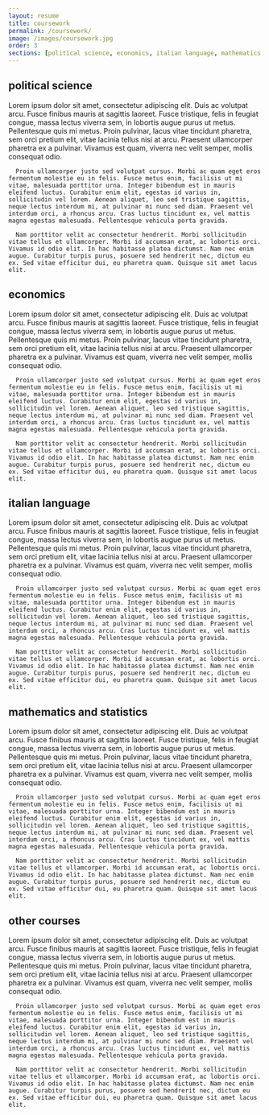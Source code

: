 ```yaml
---
layout: resume
title: coursework
permalink: /coursework/
image: /images/coursework.jpg
order: 3
sections: [political science, economics, italian language, mathematics and statistics, other courses]
---
```


<h2 class="anchor" id="political science">political science</h2>
   <p>
      Lorem ipsum dolor sit amet, consectetur adipiscing elit. Duis ac volutpat arcu. Fusce finibus mauris at sagittis laoreet. Fusce tristique, felis in feugiat congue, massa lectus viverra sem, in lobortis augue purus ut metus. Pellentesque quis mi metus. Proin pulvinar, lacus vitae tincidunt pharetra, sem orci pretium elit, vitae lacinia tellus nisi at arcu. Praesent ullamcorper pharetra ex a pulvinar. Vivamus est quam, viverra nec velit semper, mollis consequat odio.

      Proin ullamcorper justo sed volutpat cursus. Morbi ac quam eget eros fermentum molestie eu in felis. Fusce metus enim, facilisis ut mi vitae, malesuada porttitor urna. Integer bibendum est in mauris eleifend luctus. Curabitur enim elit, egestas id varius in, sollicitudin vel lorem. Aenean aliquet, leo sed tristique sagittis, neque lectus interdum mi, at pulvinar mi nunc sed diam. Praesent vel interdum orci, a rhoncus arcu. Cras luctus tincidunt ex, vel mattis magna egestas malesuada. Pellentesque vehicula porta gravida.

      Nam porttitor velit ac consectetur hendrerit. Morbi sollicitudin vitae tellus et ullamcorper. Morbi id accumsan erat, ac lobortis orci. Vivamus id odio elit. In hac habitasse platea dictumst. Nam nec enim augue. Curabitur turpis purus, posuere sed hendrerit nec, dictum eu ex. Sed vitae efficitur dui, eu pharetra quam. Quisque sit amet lacus elit.
  </p>
<h2 class="anchor" id="economics">economics</h2>
 <p>
      Lorem ipsum dolor sit amet, consectetur adipiscing elit. Duis ac volutpat arcu. Fusce finibus mauris at sagittis laoreet. Fusce tristique, felis in feugiat congue, massa lectus viverra sem, in lobortis augue purus ut metus. Pellentesque quis mi metus. Proin pulvinar, lacus vitae tincidunt pharetra, sem orci pretium elit, vitae lacinia tellus nisi at arcu. Praesent ullamcorper pharetra ex a pulvinar. Vivamus est quam, viverra nec velit semper, mollis consequat odio.

      Proin ullamcorper justo sed volutpat cursus. Morbi ac quam eget eros fermentum molestie eu in felis. Fusce metus enim, facilisis ut mi vitae, malesuada porttitor urna. Integer bibendum est in mauris eleifend luctus. Curabitur enim elit, egestas id varius in, sollicitudin vel lorem. Aenean aliquet, leo sed tristique sagittis, neque lectus interdum mi, at pulvinar mi nunc sed diam. Praesent vel interdum orci, a rhoncus arcu. Cras luctus tincidunt ex, vel mattis magna egestas malesuada. Pellentesque vehicula porta gravida.

      Nam porttitor velit ac consectetur hendrerit. Morbi sollicitudin vitae tellus et ullamcorper. Morbi id accumsan erat, ac lobortis orci. Vivamus id odio elit. In hac habitasse platea dictumst. Nam nec enim augue. Curabitur turpis purus, posuere sed hendrerit nec, dictum eu ex. Sed vitae efficitur dui, eu pharetra quam. Quisque sit amet lacus elit.
  </p>
<h2 class="anchor" id="italian language">italian language</h2>
 <p>
      Lorem ipsum dolor sit amet, consectetur adipiscing elit. Duis ac volutpat arcu. Fusce finibus mauris at sagittis laoreet. Fusce tristique, felis in feugiat congue, massa lectus viverra sem, in lobortis augue purus ut metus. Pellentesque quis mi metus. Proin pulvinar, lacus vitae tincidunt pharetra, sem orci pretium elit, vitae lacinia tellus nisi at arcu. Praesent ullamcorper pharetra ex a pulvinar. Vivamus est quam, viverra nec velit semper, mollis consequat odio.

      Proin ullamcorper justo sed volutpat cursus. Morbi ac quam eget eros fermentum molestie eu in felis. Fusce metus enim, facilisis ut mi vitae, malesuada porttitor urna. Integer bibendum est in mauris eleifend luctus. Curabitur enim elit, egestas id varius in, sollicitudin vel lorem. Aenean aliquet, leo sed tristique sagittis, neque lectus interdum mi, at pulvinar mi nunc sed diam. Praesent vel interdum orci, a rhoncus arcu. Cras luctus tincidunt ex, vel mattis magna egestas malesuada. Pellentesque vehicula porta gravida.

      Nam porttitor velit ac consectetur hendrerit. Morbi sollicitudin vitae tellus et ullamcorper. Morbi id accumsan erat, ac lobortis orci. Vivamus id odio elit. In hac habitasse platea dictumst. Nam nec enim augue. Curabitur turpis purus, posuere sed hendrerit nec, dictum eu ex. Sed vitae efficitur dui, eu pharetra quam. Quisque sit amet lacus elit.
  </p>
<h2 class="anchor" id="mathematics and statistics">mathematics and statistics</h2>
 <p>
      Lorem ipsum dolor sit amet, consectetur adipiscing elit. Duis ac volutpat arcu. Fusce finibus mauris at sagittis laoreet. Fusce tristique, felis in feugiat congue, massa lectus viverra sem, in lobortis augue purus ut metus. Pellentesque quis mi metus. Proin pulvinar, lacus vitae tincidunt pharetra, sem orci pretium elit, vitae lacinia tellus nisi at arcu. Praesent ullamcorper pharetra ex a pulvinar. Vivamus est quam, viverra nec velit semper, mollis consequat odio.

      Proin ullamcorper justo sed volutpat cursus. Morbi ac quam eget eros fermentum molestie eu in felis. Fusce metus enim, facilisis ut mi vitae, malesuada porttitor urna. Integer bibendum est in mauris eleifend luctus. Curabitur enim elit, egestas id varius in, sollicitudin vel lorem. Aenean aliquet, leo sed tristique sagittis, neque lectus interdum mi, at pulvinar mi nunc sed diam. Praesent vel interdum orci, a rhoncus arcu. Cras luctus tincidunt ex, vel mattis magna egestas malesuada. Pellentesque vehicula porta gravida.

      Nam porttitor velit ac consectetur hendrerit. Morbi sollicitudin vitae tellus et ullamcorper. Morbi id accumsan erat, ac lobortis orci. Vivamus id odio elit. In hac habitasse platea dictumst. Nam nec enim augue. Curabitur turpis purus, posuere sed hendrerit nec, dictum eu ex. Sed vitae efficitur dui, eu pharetra quam. Quisque sit amet lacus elit.
  </p>
<h2 class="anchor" id="other courses">other courses</h2>
 <p>
      Lorem ipsum dolor sit amet, consectetur adipiscing elit. Duis ac volutpat arcu. Fusce finibus mauris at sagittis laoreet. Fusce tristique, felis in feugiat congue, massa lectus viverra sem, in lobortis augue purus ut metus. Pellentesque quis mi metus. Proin pulvinar, lacus vitae tincidunt pharetra, sem orci pretium elit, vitae lacinia tellus nisi at arcu. Praesent ullamcorper pharetra ex a pulvinar. Vivamus est quam, viverra nec velit semper, mollis consequat odio.

      Proin ullamcorper justo sed volutpat cursus. Morbi ac quam eget eros fermentum molestie eu in felis. Fusce metus enim, facilisis ut mi vitae, malesuada porttitor urna. Integer bibendum est in mauris eleifend luctus. Curabitur enim elit, egestas id varius in, sollicitudin vel lorem. Aenean aliquet, leo sed tristique sagittis, neque lectus interdum mi, at pulvinar mi nunc sed diam. Praesent vel interdum orci, a rhoncus arcu. Cras luctus tincidunt ex, vel mattis magna egestas malesuada. Pellentesque vehicula porta gravida.

      Nam porttitor velit ac consectetur hendrerit. Morbi sollicitudin vitae tellus et ullamcorper. Morbi id accumsan erat, ac lobortis orci. Vivamus id odio elit. In hac habitasse platea dictumst. Nam nec enim augue. Curabitur turpis purus, posuere sed hendrerit nec, dictum eu ex. Sed vitae efficitur dui, eu pharetra quam. Quisque sit amet lacus elit.
  </p>
